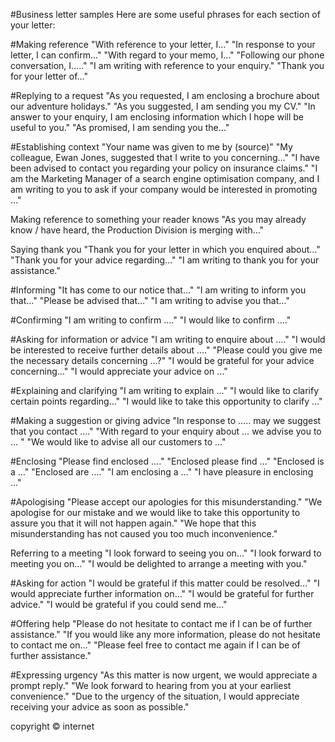 #Business letter samples Here are some useful phrases for each section of your letter: 

#Making reference 
"With reference to your letter, I…"
 "In response to your letter, I can confirm…" 
"With regard to your memo, I…" 
"Following our phone conversation, I….." 
"I am writing with reference to your enquiry." 
"Thank you for your letter of…" 

#Replying to a request 
"As you requested, I am enclosing a brochure about our adventure holidays." 
"As you suggested, I am sending you my CV." 
"In answer to your enquiry, I am enclosing information which I hope will be useful to you." 
"As promised, I am sending you the…" 

#Establishing context 
"Your name was given to me by (source)" 
"My colleague, Ewan Jones, suggested that I write to you concerning…" 
"I have been advised to contact you regarding your policy on insurance claims." 
"I am the Marketing Manager of a search engine optimisation company, and I am writing to you to ask if your company would be interested in promoting …" 

Making reference to something your reader knows 
"As you may already know / have heard, the Production Division is merging with…" 

Saying thank you 
"Thank you for your letter in which you enquired about…" 
"Thank you for your advice regarding…" 
"I am writing to thank you for your assistance." 

#Informing 
"It has come to our notice that…" 
"I am writing to inform you that…" 
"Please be advised that…" 
"I am writing to advise you that…" 

#Confirming 
"I am writing to confirm …." 
"I would like to confirm …." 

#Asking for information or advice 
"I am writing to enquire about …." 
"I would be interested to receive further details about …." 
"Please could you give me the necessary details concerning …?" 
"I would be grateful for your advice concerning…" 
"I would appreciate your advice on …" 

#Explaining and clarifying 
"I am writing to explain …" 
"I would like to clarify certain points regarding…" 
"I would like to take this opportunity to clarify …" 

#Making a suggestion or giving advice 
"In response to ….. may we suggest that you contact …." 
"With regard to your enquiry about … we advise you to … "
"We would like to advise all our customers to …" 

#Enclosing 
"Please find enclosed …." 
"Enclosed please find …" 
"Enclosed is a …" 
"Enclosed are …." 
"I am enclosing a …" 
"I have pleasure in enclosing …" 

#Apologising
"Please accept our apologies for this misunderstanding." 
"We apologise for our mistake and we would like to take this opportunity to assure you that it will not happen again." 
"We hope that this misunderstanding has not caused you too much inconvenience." 

Referring to a meeting 
"I look forward to seeing you on…" 
"I look forward to meeting you on…" 
"I would be delighted to arrange a meeting with you." 

#Asking for action 
"I would be grateful if this matter could be resolved…" 
"I would appreciate further information on…" 
"I would be grateful for further advice." 
"I would be grateful if you could send me…" 

#Offering help 
"Please do not hesitate to contact me if I can be of further assistance." 
"If you would like any more information, please do not hesitate to contact me on…" 
"Please feel free to contact me again if I can be of further assistance." 

#Expressing urgency 
"As this matter is now urgent, we would appreciate a prompt reply." 
"We look forward to hearing from you at your earliest convenience." 
"Due to the urgency of the situation, I would appreciate receiving your advice as soon as possible."

copyright © internet
